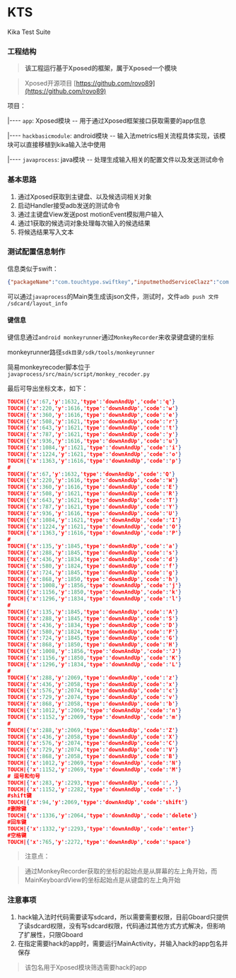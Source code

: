 # KTS
Kika Test Suite

### 工程结构

> **该工程运行基于Xposed的框架，属于Xposed一个模块**

> Xposed开源项目 [https://github.com/rovo89](https://github.com/rovo89)

项目：

|---- `app`: Xposed模块 -- 用于通过Xposed框架接口获取需要的app信息

|---- `hackbasicmodule`: android模块 -- 输入法metrics相关流程具体实现，该模块可以直接移植到kika输入法中使用

|---- `javaprocess`: java模块 -- 处理生成输入相关的配置文件以及发送测试命令



### 基本思路

1. 通过Xposed获取到主键盘、以及候选词相关对象
2. 启动Handler接受adb发送的测试命令
3. 通过主键盘View发送post motionEvent模拟用户输入
4. 通过1获取的候选词对象处理每次输入的候选结果
5. 将候选结果写入文本

### 测试配置信息制作
信息类似于swift：
```json
{"packageName":"com.touchtype.swiftkey","inputmethodServiceClazz":"com.touchtype.KeyboardService","mainKeyboardViewClazz":"com.touchtype.keyboard.view.o","candidateViewClazz":"com.touchtype.keyboard.candidates.view.k","keyboardType":"swiftkey","keys":[{"x":67,"y":1637,"code":"q"},{"x":211,"y":1637,"code":"w"},{"x":364,"y":1632,"code":"e"},{"x":499,"y":1632,"code":"r"},{"x":648,"y":1637,"code":"t"},{"x":796,"y":1632,"code":"y"},{"x":936,"y":1648,"code":"u"},{"x":1080,"y":1621,"code":"i"},{"x":1219,"y":1642,"code":"o"},{"x":1363,"y":1637,"code":"p"},{"x":139,"y":1866,"code":"a"},{"x":274,"y":1866,"code":"s"},{"x":423,"y":1866,"code":"d"},{"x":571,"y":1840,"code":"f"},{"x":715,"y":1866,"code":"g"},{"x":864,"y":1877,"code":"h"},{"x":999,"y":1877,"code":"j"},{"x":1152,"y":1866,"code":"k"},{"x":1300,"y":1872,"code":"l"},{"x":288,"y":2096,"code":"z"},{"x":441,"y":2096,"code":"x"},{"x":567,"y":2080,"code":"c"},{"x":724,"y":2080,"code":"v"},{"x":864,"y":2085,"code":"b"},{"x":1008,"y":2085,"code":"n"},{"x":1143,"y":2080,"code":"m"},{"x":67,"y":1637,"code":"Q"},{"x":211,"y":1637,"code":"W"},{"x":364,"y":1632,"code":"E"},{"x":499,"y":1632,"code":"R"},{"x":648,"y":1637,"code":"T"},{"x":796,"y":1632,"code":"Y"},{"x":936,"y":1648,"code":"U"},{"x":1080,"y":1621,"code":"I"},{"x":1219,"y":1642,"code":"O"},{"x":1363,"y":1637,"code":"P"},{"x":139,"y":1866,"code":"A"},{"x":274,"y":1866,"code":"S"},{"x":423,"y":1866,"code":"D"},{"x":571,"y":1840,"code":"F"},{"x":715,"y":1866,"code":"G"},{"x":864,"y":1877,"code":"H"},{"x":999,"y":1877,"code":"J"},{"x":1152,"y":1866,"code":"K"},{"x":1300,"y":1872,"code":"L"},{"x":288,"y":2096,"code":"Z"},{"x":441,"y":2096,"code":"X"},{"x":567,"y":2080,"code":"C"},{"x":724,"y":2080,"code":"V"},{"x":864,"y":2085,"code":"B"},{"x":1008,"y":2085,"code":"N"},{"x":1143,"y":2080,"code":"M"},{"x":99,"y":2074,"code":"shift"},{"x":1336,"y":2058,"code":"delete"},{"x":729,"y":2293,"code":"space"},{"x":1345,"y":2320,"code":"enter"}]}
```

可以通过`javaprocess`的Main类生成该json文件，测试时，文件`adb push 文件 /sdcard/layout_info`

#### 键信息 ####
键信息通过`android monkeyrunner`通过`MonkeyRecorder`来收录键盘键的坐标

monkeyrunner路径`sdk目录/sdk/tools/monkeyrunner`

简易monkeyrecoder脚本位于`javaprocess/src/main/script/monkey_recoder.py`

最后可导出坐标文本，如下：

```json
TOUCH|{'x':67,'y':1632,'type':'downAndUp','code':'q'}
TOUCH|{'x':220,'y':1616,'type':'downAndUp','code':'w'}
TOUCH|{'x':360,'y':1616,'type':'downAndUp','code':'e'}
TOUCH|{'x':508,'y':1621,'type':'downAndUp','code':'r'}
TOUCH|{'x':643,'y':1621,'type':'downAndUp','code':'t'}
TOUCH|{'x':787,'y':1621,'type':'downAndUp','code':'y'}
TOUCH|{'x':936,'y':1616,'type':'downAndUp','code':'u'}
TOUCH|{'x':1084,'y':1621,'type':'downAndUp','code':'i'}
TOUCH|{'x':1224,'y':1621,'type':'downAndUp','code':'o'}
TOUCH|{'x':1363,'y':1616,'type':'downAndUp','code':'p'}
#
TOUCH|{'x':67,'y':1632,'type':'downAndUp','code':'Q'}
TOUCH|{'x':220,'y':1616,'type':'downAndUp','code':'W'}
TOUCH|{'x':360,'y':1616,'type':'downAndUp','code':'E'}
TOUCH|{'x':508,'y':1621,'type':'downAndUp','code':'R'}
TOUCH|{'x':643,'y':1621,'type':'downAndUp','code':'T'}
TOUCH|{'x':787,'y':1621,'type':'downAndUp','code':'Y'}
TOUCH|{'x':936,'y':1616,'type':'downAndUp','code':'U'}
TOUCH|{'x':1084,'y':1621,'type':'downAndUp','code':'I'}
TOUCH|{'x':1224,'y':1621,'type':'downAndUp','code':'O'}
TOUCH|{'x':1363,'y':1616,'type':'downAndUp','code':'P'}
#
TOUCH|{'x':135,'y':1845,'type':'downAndUp','code':'a'}
TOUCH|{'x':288,'y':1845,'type':'downAndUp','code':'s'}
TOUCH|{'x':436,'y':1834,'type':'downAndUp','code':'d'}
TOUCH|{'x':580,'y':1824,'type':'downAndUp','code':'f'}
TOUCH|{'x':724,'y':1845,'type':'downAndUp','code':'g'}
TOUCH|{'x':868,'y':1850,'type':'downAndUp','code':'h'}
TOUCH|{'x':1008,'y':1856,'type':'downAndUp','code':'j'}
TOUCH|{'x':1156,'y':1850,'type':'downAndUp','code':'k'}
TOUCH|{'x':1296,'y':1834,'type':'downAndUp','code':'l'}
#
TOUCH|{'x':135,'y':1845,'type':'downAndUp','code':'A'}
TOUCH|{'x':288,'y':1845,'type':'downAndUp','code':'S'}
TOUCH|{'x':436,'y':1834,'type':'downAndUp','code':'D'}
TOUCH|{'x':580,'y':1824,'type':'downAndUp','code':'F'}
TOUCH|{'x':724,'y':1845,'type':'downAndUp','code':'G'}
TOUCH|{'x':868,'y':1850,'type':'downAndUp','code':'H'}
TOUCH|{'x':1008,'y':1856,'type':'downAndUp','code':'J'}
TOUCH|{'x':1156,'y':1850,'type':'downAndUp','code':'K'}
TOUCH|{'x':1296,'y':1834,'type':'downAndUp','code':'L'}
#
TOUCH|{'x':288,'y':2069,'type':'downAndUp','code':'z'}
TOUCH|{'x':436,'y':2058,'type':'downAndUp','code':'x'}
TOUCH|{'x':576,'y':2074,'type':'downAndUp','code':'c'}
TOUCH|{'x':729,'y':2074,'type':'downAndUp','code':'v'}
TOUCH|{'x':868,'y':2058,'type':'downAndUp','code':'b'}
TOUCH|{'x':1012,'y':2069,'type':'downAndUp','code':'n'}
TOUCH|{'x':1152,'y':2069,'type':'downAndUp','code':'m'}
#
TOUCH|{'x':288,'y':2069,'type':'downAndUp','code':'Z'}
TOUCH|{'x':436,'y':2058,'type':'downAndUp','code':'X'}
TOUCH|{'x':576,'y':2074,'type':'downAndUp','code':'C'}
TOUCH|{'x':729,'y':2074,'type':'downAndUp','code':'V'}
TOUCH|{'x':868,'y':2058,'type':'downAndUp','code':'B'}
TOUCH|{'x':1012,'y':2069,'type':'downAndUp','code':'N'}
TOUCH|{'x':1152,'y':2069,'type':'downAndUp','code':'M'}
# 逗号和句号
TOUCH|{'x':283,'y':2293,'type':'downAndUp','code':','}
TOUCH|{'x':1152,'y':2282,'type':'downAndUp','code':'.'}
#shift键
TOUCH|{'x':94,'y':2069,'type':'downAndUp','code':'shift'}
#删除键
TOUCH|{'x':1336,'y':2064,'type':'downAndUp','code':'delete'}
#回车键
TOUCH|{'x':1332,'y':2293,'type':'downAndUp','code':'enter'}
#空格键
TOUCH|{'x':765,'y':2272,'type':'downAndUp','code':'space'}

```

> 注意点：

> 通过MonkeyRecorder获取的坐标的起始点是从屏幕的左上角开始，而MainKeyboardView的坐标起始点是从键盘的左上角开始




### 注意事项

1. hack输入法时代码需要读写sdcard，所以需要需要权限，目前Gboard只提供了读sdcard权限，没有写sdcard权限，代码通过其他方式方式解决，但影响了扩展性，只限Gboard
2. 在指定需要hack的app时，需要运行MainActivity，并输入hack的app包名并保存
> 该包名用于Xposed模块筛选需要hack的app
